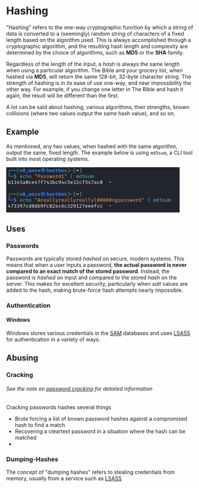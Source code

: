 # Hashing
"Hashing" refers to the one-way cryptographic function by which a string of data is converted to a (seemingly) random string of characters of a fixed length based on the algorithm used. This is always accomplished through a cryptographic algorithm, and the resulting hash length and complexity are determined by the choice of algorithms, such as **MD5** or the **SHA** family. 

Regardless of the length of the input, a *hash* is always the same length when using a particular algorithm. The Bible and your grocery list, when hashed via **MD5**, will return the same 128-bit, 32-byte character string. The strength of hashing is in its ease of use one-way, and near impossibility the other way. For example, if you change one letter in The Bible and hash it again, the result will be different than the first. 

A lot can be said about hashing, various algorithms, their strengths, known collisions (where two values output the same hash value), and so on. 

## Example
As mentioned, any two values, when hashed with the same algorithm, output the same, fixed length. The example below is using `md5sum`, a CLI tool built into most operating systems. 

![Hashing Two Passwords](concepts_photos/HASHING-MD5-Example.png)

## Uses
### Passwords
Passwords are typically stored *hashed* on secure, modern systems. This means that when a user inputs a password, **the actual password is never compared to an exact match of the stored password**. Instead, the password is *hashed* on input and compared to the stored *hash* on the server. This makes for excellent security, particularly when *salt* values are added to the hash, making brute-force hash attempts nearly impossible. 

### Authentication
#### Windows
Windows stores various credentials in the [SAM](authentication.md#SAM) databases and uses [LSASS](authentication.md#LSASS) for authentication in a variety of ways.

## Abusing
### Cracking
###### See the note on [password cracking](../vulnerabilities/Password%20Cracking.md) for detailed information
Cracking passwords hashes several things
- Brute forcing a list of known password hashes against a compromised hash to find a match
- Recovering a cleartext password in a situation where the hash can be matched
-
### Dumping-Hashes
The concept of "dumping hashes" refers to stealing credentials from memory, usually from a service such as [LSASS](authentication.md#LSASS)